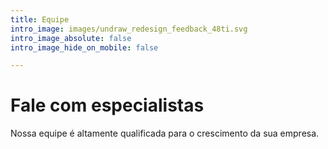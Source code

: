 ```yaml
---
title: Equipe
intro_image: images/undraw_redesign_feedback_48ti.svg
intro_image_absolute: false
intro_image_hide_on_mobile: false

---
```

# Fale com especialistas

Nossa equipe é altamente qualificada para o crescimento da sua empresa.